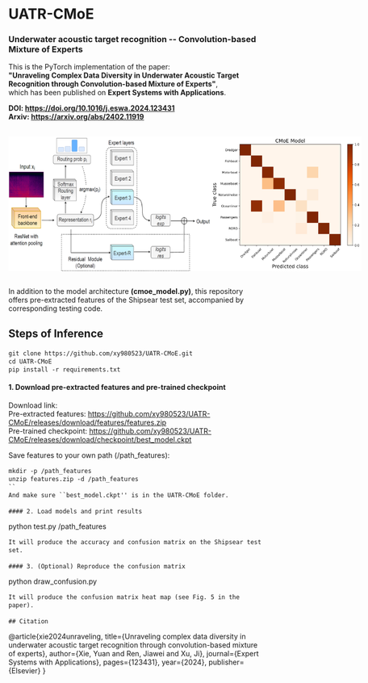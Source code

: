 # UATR-CMoE
### Underwater acoustic target recognition -- Convolution-based Mixture of Experts


This is the PyTorch implementation of the paper:   
**"Unraveling Complex Data Diversity in Underwater Acoustic Target Recognition through Convolution-based Mixture of Experts"**,      
which has been published on **Expert Systems with Applications**.     

**DOI: https://doi.org/10.1016/j.eswa.2024.123431**      
**Arxiv: https://arxiv.org/abs/2402.11919**   

<br/>

<div style="display: flex; justify-content: space-between;">
    <img src="figs/framework.jpg" alt="First Figure" width="400" />
    <img src="confusion_matrix.jpg" alt="Second Figure" width="300" />
</div>

<br/>

        
In addition to the model architecture **(cmoe_model.py)**, this repository offers pre-extracted features of the Shipsear test set, accompanied by corresponding testing code.


## Steps of Inference
```
git clone https://github.com/xy980523/UATR-CMoE.git    
cd UATR-CMoE
pip install -r requirements.txt
```


#### 1. Download pre-extracted features and pre-trained checkpoint  
Download link:    
Pre-extracted features: https://github.com/xy980523/UATR-CMoE/releases/download/features/features.zip    
Pre-trained checkpoint: https://github.com/xy980523/UATR-CMoE/releases/download/checkpoint/best_model.ckpt   

Save features to your own path (/path_features):   
```
mkdir -p /path_features
unzip features.zip -d /path_features
``
And make sure ``best_model.ckpt'' is in the UATR-CMoE folder.    

#### 2. Load models and print results

```
python test.py /path_features
```
It will produce the accuracy and confusion matrix on the Shipsear test set.

#### 3. (Optional) Reproduce the confusion matrix   

```
python draw_confusion.py
```
It will produce the confusion matrix heat map (see Fig. 5 in the paper).

## Citation

```
@article{xie2024unraveling,
  title={Unraveling complex data diversity in underwater acoustic target recognition through convolution-based mixture of experts},
  author={Xie, Yuan and Ren, Jiawei and Xu, Ji},
  journal={Expert Systems with Applications},
  pages={123431},
  year={2024},
  publisher={Elsevier}
}
```


